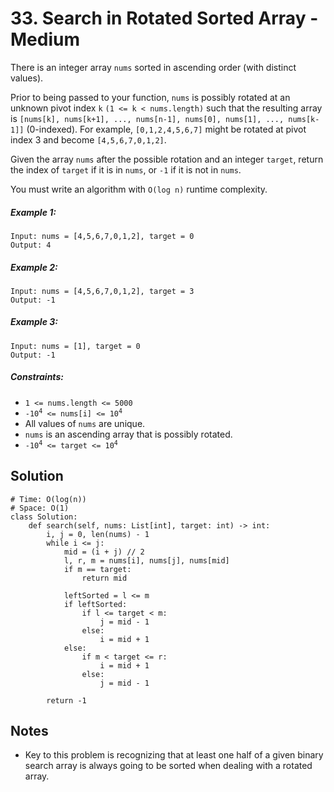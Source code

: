 # 33. Search in Rotated Sorted Array - Medium

There is an integer array `nums` sorted in ascending order (with distinct values).

Prior to being passed to your function, `nums` is possibly rotated at an unknown pivot index `k` `(1 <= k < nums.length)` such that the resulting array is `[nums[k], nums[k+1], ..., nums[n-1], nums[0], nums[1], ..., nums[k-1]]` (0-indexed). For example, `[0,1,2,4,5,6,7]` might be rotated at pivot index 3 and become `[4,5,6,7,0,1,2]`.

Given the array `nums` after the possible rotation and an integer `target`, return the index of `target` if it is in `nums`, or `-1` if it is not in `nums`.

You must write an algorithm with `O(log n)` runtime complexity.

##### Example 1:

```
Input: nums = [4,5,6,7,0,1,2], target = 0
Output: 4
```

##### Example 2:

```
Input: nums = [4,5,6,7,0,1,2], target = 3
Output: -1
```

##### Example 3:

```
Input: nums = [1], target = 0
Output: -1
```

##### Constraints:

- `1 <= nums.length <= 5000`
- <code>-10<sup>4</sup> <= nums[i] <= 10<sup>4</sup></code>
- All values of `nums` are unique.
- `nums` is an ascending array that is possibly rotated.
- <code>-10<sup>4</sup> <= target <= 10<sup>4</sup></code>

## Solution

```
# Time: O(log(n))
# Space: O(1)
class Solution:
    def search(self, nums: List[int], target: int) -> int:
        i, j = 0, len(nums) - 1
        while i <= j:
            mid = (i + j) // 2
            l, r, m = nums[i], nums[j], nums[mid]
            if m == target:
                return mid
            
            leftSorted = l <= m
            if leftSorted:
                if l <= target < m:
                    j = mid - 1
                else:
                    i = mid + 1
            else:
                if m < target <= r:
                    i = mid + 1
                else:
                    j = mid - 1
        
        return -1
```

## Notes
- Key to this problem is recognizing that at least one half of a given binary search array is always going to be sorted when dealing with a rotated array.